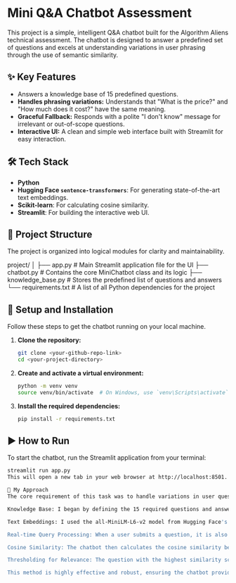 # Mini Q&A Chatbot Assessment

This project is a simple, intelligent Q&A chatbot built for the Algorithm Aliens technical assessment. The chatbot is designed to answer a predefined set of questions and excels at understanding variations in user phrasing through the use of semantic similarity.

## ✨ Key Features
- Answers a knowledge base of 15 predefined questions.
- **Handles phrasing variations:** Understands that "What is the price?" and "How much does it cost?" have the same meaning.
- **Graceful Fallback:** Responds with a polite "I don't know" message for irrelevant or out-of-scope questions.
- **Interactive UI:** A clean and simple web interface built with Streamlit for easy interaction.

## 🛠️ Tech Stack
- **Python**
- **Hugging Face `sentence-transformers`**: For generating state-of-the-art text embeddings.
- **Scikit-learn**: For calculating cosine similarity.
- **Streamlit**: For building the interactive web UI.

## 📁 Project Structure
The project is organized into logical modules for clarity and maintainability.

project/
│
├── app.py             # Main Streamlit application file for the UI
├── chatbot.py         # Contains the core MiniChatbot class and its logic
├── knowledge_base.py  # Stores the predefined list of questions and answers
└── requirements.txt   # A list of all Python dependencies for the project

## 🚀 Setup and Installation

Follow these steps to get the chatbot running on your local machine.

1.  **Clone the repository:**
    ```bash
    git clone <your-github-repo-link>
    cd <your-project-directory>
    ```

2.  **Create and activate a virtual environment:**
    ```bash
    python -m venv venv
    source venv/bin/activate  # On Windows, use `venv\Scripts\activate`
    ```

3.  **Install the required dependencies:**
    ```bash
    pip install -r requirements.txt
    ```

## ▶️ How to Run
To start the chatbot, run the Streamlit application from your terminal:
```bash
streamlit run app.py
This will open a new tab in your web browser at http://localhost:8501.

🧠 My Approach
The core requirement of this task was to handle variations in user questions. To achieve this, I chose a Semantic Search approach over simple keyword matching.

Knowledge Base: I began by defining the 15 required questions and answers in knowledge_base.py.

Text Embeddings: I used the all-MiniLM-L6-v2 model from Hugging Face's sentence-transformers library. This powerful model converts each question in the knowledge base into a 384-dimensional numerical vector (an "embedding"). These embeddings capture the semantic meaning of the text. This is a one-time process performed when the chatbot initializes.

Real-time Query Processing: When a user submits a question, it is also converted into an embedding using the same model.

Cosine Similarity: The chatbot then calculates the cosine similarity between the user's query vector and all the pre-calculated vectors in the knowledge base. This provides a score of how "semantically close" the user's question is to each known question.

Thresholding for Relevance: The question with the highest similarity score is chosen as the best match. However, to handle completely unrelated questions, I implemented a threshold (e.g., 0.5). If the top score is below this threshold, the bot concludes the question is out of scope and returns a default "I don't know" response.

This method is highly effective and robust, ensuring the chatbot provides accurate answers even when users phrase their questions in unexpected ways.






